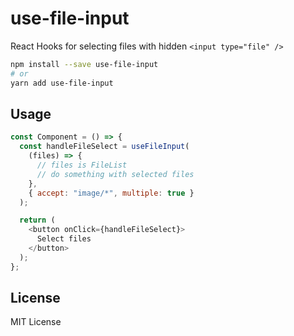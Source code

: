 # use-file-input

React Hooks for selecting files with hidden `<input type="file" />`

```sh
npm install --save use-file-input
# or
yarn add use-file-input
```

## Usage

```js
const Component = () => {
  const handleFileSelect = useFileInput(
    (files) => {
      // files is FileList
      // do something with selected files
    },
    { accept: "image/*", multiple: true }
  );

  return (
    <button onClick={handleFileSelect}>
      Select files
    </button>
  );
};
```

## License

MIT License
